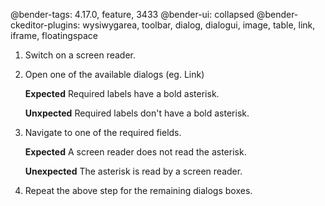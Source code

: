 @bender-tags: 4.17.0, feature, 3433
@bender-ui: collapsed
@bender-ckeditor-plugins: wysiwygarea, toolbar, dialog, dialogui, image, table, link, iframe, floatingspace

1. Switch on a screen reader.
1. Open one of the available dialogs (eg. Link)

	**Expected** Required labels have a bold asterisk.

	**Unxpected** Required labels don't have a bold asterisk.
1. Navigate to one of the required fields.

	**Expected** A screen reader does not read the asterisk.

	**Unexpected** The asterisk is read by a screen reader.

2. Repeat the above step for the remaining dialogs boxes.
